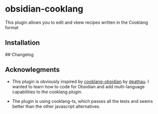 # obsidian-cooklang

This plugin allows you to edit and vkew recipes written in the Cooklang format

## Installation

## Changelog

## Acknowlegments

-   This plugin is obviously inspired by [cooklang-obsidian](https://github.com/cooklang/cooklang-obsidian) by [deathau](https://github.com/deathau). I wanted to learn how to code for Obsidian and add multi-language capabilities to the cooklang plugin.

-   The plugin is using cooklang-ts, which passes all the tests and seems better than the other javascript alternatives.
